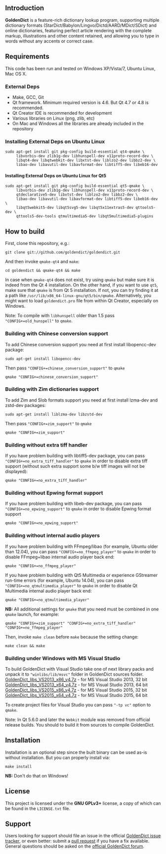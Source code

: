 ## Introduction

<b>GoldenDict</b> is a feature-rich dictionary lookup program, supporting multiple dictionary formats (StarDict/Babylon/Lingvo/Dictd/AARD/MDict/SDict) and online dictionaries, featuring perfect article rendering with the complete markup, illustrations and other content retained, and allowing you to type in words without any accents or correct case.

## Requirements

This code has been run and tested on Windows XP/Vista/7, Ubuntu Linux, Mac OS X.

### External Deps

* Make, GCC, Git
* Qt framework. Minimum required version is 4.6. But Qt 4.7 or 4.8 is recommended.
* Qt Creator IDE is recommended for development
* Various libraries on Linux (png, zlib, etc)
* On Mac and Windows all the libraries are already included in the repository

### Installing External Deps on Ubuntu Linux

    sudo apt-get install git pkg-config build-essential qt4-qmake \
         libvorbis-dev zlib1g-dev libhunspell-dev x11proto-record-dev \
         libqt4-dev libqtwebkit-dev libxtst-dev liblzo2-dev libbz2-dev \
         libao-dev libavutil-dev libavformat-dev libtiff5-dev libeb16-dev

#### Installing External Deps on Ubuntu Linux for Qt5

    sudo apt-get install git pkg-config build-essential qt5-qmake \
         libvorbis-dev zlib1g-dev libhunspell-dev x11proto-record-dev \
         qtdeclarative5-dev libxtst-dev liblzo2-dev libbz2-dev \
         libao-dev libavutil-dev libavformat-dev libtiff5-dev libeb16-dev \
         libqt5webkit5-dev libqt5svg5-dev libqt5x11extras5-dev qttools5-dev \
         qttools5-dev-tools qtmultimedia5-dev libqt5multimedia5-plugins

## How to build

First, clone this repository, e.g.:

    git clone git://github.com/goldendict/goldendict.git

And then invoke `qmake-qt4` and `make`:

    cd goldendict && qmake-qt4 && make

In case when `qmake-qt4` does not exist, try using `qmake` but make sure it is indeed from the Qt 4 installation.
On the other hand, if you want to use `qt5`, make sure that `qmake` is from Qt 5 installation. If not, you can try
finding it at a path like `/usr/lib/x86_64-linux-gnu/qt5/bin/qmake`.
Alternatively, you might want to load `goldendict.pro` file from within Qt Creator, especially on Windows.

Note: To compile with `libhunspell` older than 1.5 pass `"CONFIG+=old_hunspell"` to `qmake`.

### Building with Chinese conversion support

To add Chinese conversion support you need at first install libopencc-dev package:

    sudo apt-get install libopencc-dev

Then pass `"CONFIG+=chinese_conversion_support"` to `qmake`

    qmake "CONFIG+=chinese_conversion_support"

### Building with Zim dictionaries support

To add Zim and Slob formats support you need at first install lzma-dev and zstd-dev packages:

    sudo apt-get install liblzma-dev libzstd-dev

Then pass `"CONFIG+=zim_support"` to `qmake`

    qmake "CONFIG+=zim_support"

### Building without extra tiff handler

If you have problem building with libtiff5-dev package, you can pass
`"CONFIG+=no_extra_tiff_handler"` to `qmake` in order to disable extra tiff support
(without such extra support some b/w tiff images will not be displayed):

    qmake "CONFIG+=no_extra_tiff_handler"

### Building without Epwing format support

If you have problem building with libeb-dev package, you can pass
`"CONFIG+=no_epwing_support"` to `qmake` in order to disable Epwing format support

    qmake "CONFIG+=no_epwing_support"

### Building without internal audio players

If you have problem building with FFmpeg/libao (for example, Ubuntu older than 12.04), you can pass
`"CONFIG+=no_ffmpeg_player"` to `qmake` in order to disable FFmpeg+libao internal audio player back end:

    qmake "CONFIG+=no_ffmpeg_player"

If you have problem building with Qt5 Multimedia or experience GStreamer run-time errors (for example, Ubuntu 14.04), you can pass
`"CONFIG+=no_qtmultimedia_player"` to `qmake` in order to disable Qt Multimedia internal audio player back end:

    qmake "CONFIG+=no_qtmultimedia_player"

<b>NB:</b> All additional settings for `qmake` that you need must be combined in one `qmake` launch, for example:

    qmake "CONFIG+=zim_support" "CONFIG+=no_extra_tiff_handler" "CONFIG+=no_ffmpeg_player"


Then, invoke `make clean` before `make` because the setting change:

    make clean && make

### Building under Windows with MS Visual Studio

To build GoldenDict with Visual Studio take one of next library packs and unpack it to `"winlibs/lib/msvc"` folder in GoldenDict sources folder.  
[GoldenDict_libs_VS2013_x86_v4.7z](http://www.mediafire.com/file/3il4vr1l8299nxn/GoldenDict_libs_VS2013_x86_v4.7z) - for MS Visual Studio 2013, 32 bit  
[GoldenDict_libs_VS2013_x64_v4.7z](http://www.mediafire.com/file/2itgg8bafppg6lw/GoldenDict_libs_VS2013_x64_v4.7z) - for MS Visual Studio 2013, 64 bit  
[GoldenDict_libs_VS2015_x86_v4.7z](http://www.mediafire.com/file/0a7ygy9rn99oevm/GoldenDict_libs_VS2015_x86_v4.7z) - for MS Visual Studio 2015, 32 bit  
[GoldenDict_libs_VS2015_x64_v4.7z](http://www.mediafire.com/file/yoy2q8af0s1467m/GoldenDict_libs_VS2015_x64_v4.7z) - for MS Visual Studio 2015, 64 bit  

To create project files for Visual Studio you can pass `"-tp vc"` option to `qmake`.

Note: In Qt 5.6.0 and later the `Webkit` module was removed from official release builds. You should to build it from sources to compile GoldenDict.


## Installation

Installation is an optional step since the built binary can be used as-is without installation. But you can properly install via:

    make install

<b>NB:</b> Don't do that on Windows!

## License

This project is licensed under the <b>GNU GPLv3+</b> license, a copy of which can be found in the `LICENSE.txt` file.

## Support

Users looking for support should file an issue in the official [GoldenDict issue tracker](https://github.com/goldendict/goldendict/issues),
or even better: submit a [pull request](https://github.com/goldendict/goldendict/pulls) if you have a fix available.
General questions should be asked on the [official GoldenDict forum](http://goldendict.org/forum/).
